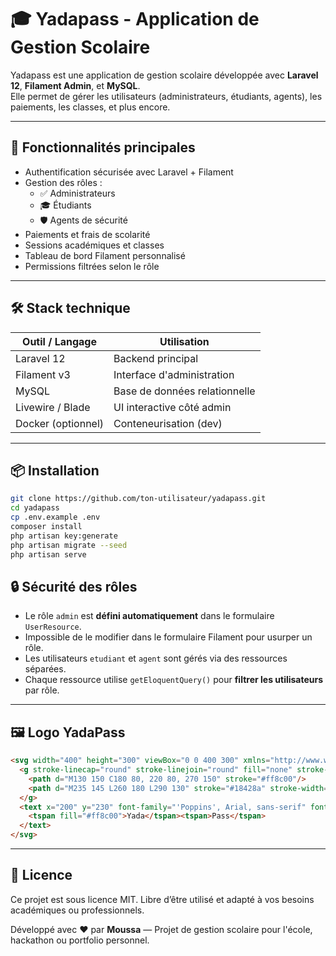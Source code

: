 
# 🎓 Yadapass - Application de Gestion Scolaire

Yadapass est une application de gestion scolaire développée avec **Laravel 12**, **Filament Admin**, et **MySQL**.  
Elle permet de gérer les utilisateurs (administrateurs, étudiants, agents), les paiements, les classes, et plus encore.

---

## 🚀 Fonctionnalités principales

- Authentification sécurisée avec Laravel + Filament
- Gestion des rôles :
  - ✅ Administrateurs
  - 🎓 Étudiants
  - 🛡️ Agents de sécurité
- Paiements et frais de scolarité
- Sessions académiques et classes
- Tableau de bord Filament personnalisé
- Permissions filtrées selon le rôle

---

## 🛠️ Stack technique

| Outil / Langage     | Utilisation                          |
|---------------------|--------------------------------------|
| Laravel 12          | Backend principal                    |
| Filament v3         | Interface d'administration           |
| MySQL               | Base de données relationnelle        |
| Livewire / Blade    | UI interactive côté admin            |
| Docker (optionnel)  | Conteneurisation (dev)               |

---

## 📦 Installation

```bash
git clone https://github.com/ton-utilisateur/yadapass.git
cd yadapass
cp .env.example .env
composer install
php artisan key:generate
php artisan migrate --seed
php artisan serve
````


## 🔒 Sécurité des rôles

* Le rôle `admin` est **défini automatiquement** dans le formulaire `UserResource`.
* Impossible de le modifier dans le formulaire Filament pour usurper un rôle.
* Les utilisateurs `etudiant` et `agent` sont gérés via des ressources séparées.
* Chaque ressource utilise `getEloquentQuery()` pour **filtrer les utilisateurs** par rôle.

---

## 🖼️ Logo YadaPass

```html
<svg width="400" height="300" viewBox="0 0 400 300" xmlns="http://www.w3.org/2000/svg" role="img" aria-label="Logo YadaPass">
  <g stroke-linecap="round" stroke-linejoin="round" fill="none" stroke-width="8">
    <path d="M130 150 C180 80, 220 80, 270 150" stroke="#ff8c00"/>
    <path d="M235 145 L260 180 L290 130" stroke="#18428a" stroke-width="10"/>
  </g>
  <text x="200" y="230" font-family="'Poppins', Arial, sans-serif" font-weight="700" font-size="52" text-anchor="middle" fill="#18428a" letter-spacing="1.2">
    <tspan fill="#ff8c00">Yada</tspan><tspan>Pass</tspan>
  </text>
</svg>
```

---

## 📄 Licence

Ce projet est sous licence MIT.
Libre d’être utilisé et adapté à vos besoins académiques ou professionnels.

Développé avec ❤️ par **Moussa** — Projet de gestion scolaire pour l'école, hackathon ou portfolio personnel.


```
